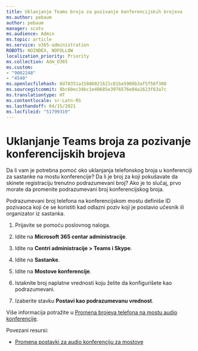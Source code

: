 ```yaml
---
title: Uklanjanje Teams broja za pozivanje konferencijskih brojeva
ms.author: pebaum
author: pebaum
manager: scotv
ms.audience: Admin
ms.topic: article
ms.service: o365-administration
ROBOTS: NOINDEX, NOFOLLOW
localization_priority: Priority
ms.collection: Adm_O365
ms.custom:
- "9002248"
- "4540"
ms.openlocfilehash: 8d78351a15886021621c81ba5900b3af5f58f308
ms.sourcegitcommit: 8bc60ec34bc1e40685e3976576e04a2623f63a7c
ms.translationtype: HT
ms.contentlocale: sr-Latn-RS
ms.lasthandoff: 04/15/2021
ms.locfileid: "51799319"
---
```

# <a name="remove-teams-dial-in-conferencing-number"></a>Uklanjanje Teams broja za pozivanje konferencijskih brojeva

Da li vam je potrebna pomoć oko uklanjanja telefonskog broja u konferenciji za sastanke na mostu konferencije? Da li je broj za koji pokušavate da skinete registraciju trenutno podrazumevani broj? Ako je to slučaj, prvo morate da promenite podrazumevani broj konferencijskog broja.

Podrazumevani broj telefona na konferencijskom mostu definiše ID pozivaoca koji će se koristiti kad odlazni poziv koji je postavio učesnik ili organizator iz sastanka.

1. Prijavite se pomoću poslovnog naloga.

2. Idite na **Microsoft 365 centar administracije**.

3. Idite na **Centri administracije > Teams i Skype**.

4. Idite na **Sastanke**.

5. Idite na **Mostove konferencije**.

6. Istaknite broj naplatne vrednosti koju želite da konfigurišete kao podrazumevani.

7. Izaberite stavku **Postavi kao podrazumevanu vrednost**.

Više informacija potražite u [Promena brojeva telefona na mostu audio konferencije](https://docs.microsoft.com/microsoftteams/change-the-phone-numbers-on-your-audio-conferencing-bridge).

Povezani resursi:

- [Promena postavki za audio konferenciju za mostove](https://docs.microsoft.com/microsoftteams/change-the-settings-for-an-audio-conferencing-bridge)
